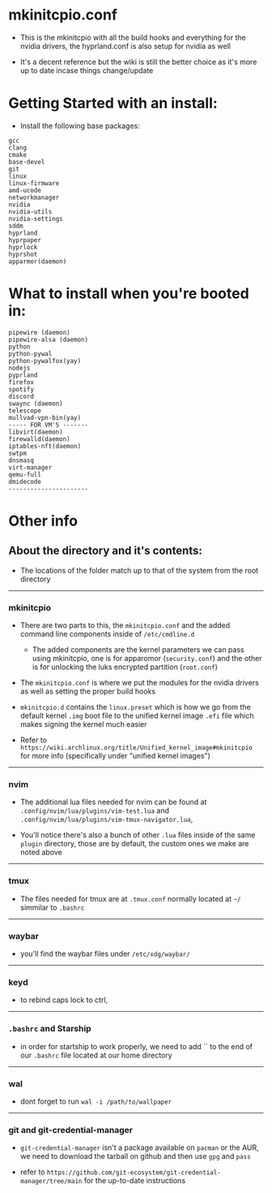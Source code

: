 # mkinitcpio.conf
- This is the mkinitcpio with all the build hooks and everything for the nvidia drivers, the hyprland.conf is also setup for nvidia as well

- It's a decent reference but the wiki is still the better choice as it's more up to date incase things change/update

# Getting Started with an install:
- Install the following base packages:
```
gcc
clang 
cmake
base-devel
git
linux
linux-firmware
amd-ucode
networkmanager
nvidia 
nvidia-utils
nvidia-settings
sddm
hyprland
hyprpaper
hyprlock
hyprshot
apparmor(daemon)
```

# What to install when you're booted in:
```
pipewire (daemon)
pipewire-alsa (daemon)
python
python-pywal
python-pywalfox(yay)
nodejs
pyprland
firefox
spotify
discord
swaync (daemon)
telescope
mullvad-vpn-bin(yay)
----- FOR VM'S -------
libvirt(daemon)
firewalld(daemon)
iptables-nft(daemon)
swtpm 
dnsmasq
virt-manager
qemu-full
dmidecode
----------------------
```
# Other info 

## About the directory and it's contents:
- The locations of the folder match up to that of the system from the root directory

---

### mkinitcpio 
- There are two parts to this, the `mkinitcpio.conf` and the added command line components inside of `/etc/cmdline.d`

    - The added components are the kernel parameters we can pass using mkinitcpio, one is for apparomor (`security.conf`) and the other is for unlocking the luks encrypted partition (`root.conf`)

- The `mkinitcpio.conf` is where we put the modules for the nvidia drivers as well as setting the proper build hooks  

- `mkinitcpio.d` contains the `linux.preset` which is how we go from the default kernel `.img` boot file to the unified kernel image `.efi` file which makes signing the kernel much easier

- Refer to `https://wiki.archlinux.org/title/Unified_kernel_image#mkinitcpio` for more info (specifically under "unified kernel images")

---

### nvim
- The additional lua files needed for nvim can be found at `.config/nvim/lua/plugins/vim-test.lua` and `.config/nvim/lua/plugins/vim-tmux-navigator.lua`, 

- You'll notice there's also a bunch of other `.lua` files inside of the same `plugin` directory, those are by default, the custom ones we make are noted above

---

### tmux
- The files needed for tmux are at `.tmux.conf` normally located at `~/` simmilar to `.bashrc`

---

### waybar
- you'll find the waybar files under `/etc/xdg/waybar/` 

---

### keyd
- to rebind caps lock to ctrl, 

---

### `.bashrc` and Starship
- in order for startship to work properly, we need to add `` to the end of our `.bashrc` file located at our home directory

---

### wal
- dont forget to run `wal -i /path/to/wallpaper`

---

### git and git-credential-manager

- `git-credential-manager` isn't a package available on `pacman` or the AUR, we need to download the tarball on github and then use `gpg` and `pass` 

- refer to `https://github.com/git-ecosystem/git-credential-manager/tree/main` for the up-to-date instructions
